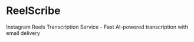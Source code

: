 # ReelScribe
Instagram Reels Transcription Service - Fast AI-powered transcription with email delivery
